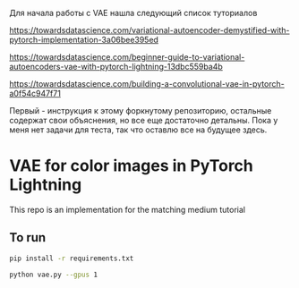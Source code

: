 Для начала работы с VAE нашла следующий список туториалов

https://towardsdatascience.com/variational-autoencoder-demystified-with-pytorch-implementation-3a06bee395ed

https://towardsdatascience.com/beginner-guide-to-variational-autoencoders-vae-with-pytorch-lightning-13dbc559ba4b

https://towardsdatascience.com/building-a-convolutional-vae-in-pytorch-a0f54c947f71

Первый - инструкция к этому форкнутому репозиторию, остальные содержат свои объяснения, но все еще достаточно детальны. 
Пока у меня нет задачи для теста, так что оставлю все на будущее здесь.


# VAE for color images in PyTorch Lightning
This repo is an implementation for the matching medium tutorial

## To run
```bash
pip install -r requirements.txt

python vae.py --gpus 1
```
